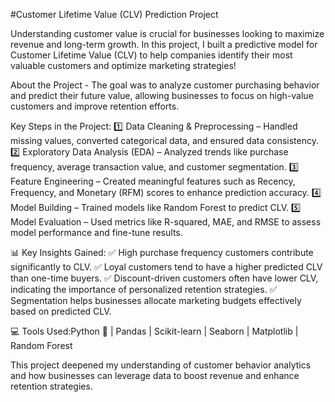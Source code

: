 #Customer Lifetime Value (CLV) Prediction Project

Understanding customer value is crucial for businesses looking to maximize revenue and long-term growth. In this project, I built a predictive model for Customer Lifetime Value (CLV) to help companies identify their most valuable customers and optimize marketing strategies!

About the Project -
    The goal was to analyze customer purchasing behavior and predict their future value, allowing businesses to focus on high-value customers and improve retention efforts.

Key Steps in the Project:
1️⃣ Data Cleaning & Preprocessing – Handled missing values, converted categorical data, and ensured data consistency.
2️⃣ Exploratory Data Analysis (EDA) – Analyzed trends like purchase frequency, average transaction value, and customer segmentation.
3️⃣ Feature Engineering – Created meaningful features such as Recency, Frequency, and Monetary (RFM) scores to enhance prediction accuracy.
4️⃣ Model Building – Trained models like Random Forest to predict CLV.
5️⃣ Model Evaluation – Used metrics like R-squared, MAE, and RMSE to assess model performance and fine-tune results.

📊 Key Insights Gained:
✅ High purchase frequency customers contribute significantly to CLV.
✅ Loyal customers tend to have a higher predicted CLV than one-time buyers.
✅ Discount-driven customers often have lower CLV, indicating the importance of personalized retention strategies.
✅ Segmentation helps businesses allocate marketing budgets effectively based on predicted CLV.


💻 Tools Used:Python 🐍 | Pandas | Scikit-learn | Seaborn | Matplotlib | Random Forest


This project deepened my understanding of customer behavior analytics and how businesses can leverage data to boost revenue and enhance retention strategies.
